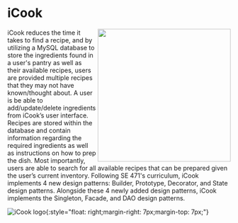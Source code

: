# iCook

<img align="right" src="https://github.com/benderminguez89/SE370-2020-Team2-iCook/blob/master/iCook.png" width="300" height="300">

iCook reduces the time it takes to find a recipe, and by utilizing a MySQL database to store the ingredients found in a user's pantry as well as their available recipes, users are provided multiple recipes that they may not have known/thought about. A user is be able to add/update/delete ingredients from iCook’s user interface. Recipes are stored within the database and contain information regarding the required ingredients as well as instructions on how to prep the dish. Most importantly, users are able to search for all available recipes that can be prepared given the user’s current inventory. Following SE 471's curriculum, iCook implements 4 new design patterns: Builder, Prototype, Decorator, and State design patterns. Alongside these 4 newly added design patterns, iCook implements the Singleton, Facade, and DAO design patterns.


![iCook logo](https://github.com/benderminguez89/SE370-2020-Team2-iCook/blob/master/iCook.png){:style="float: right;margin-right: 7px;margin-top: 7px;"}
